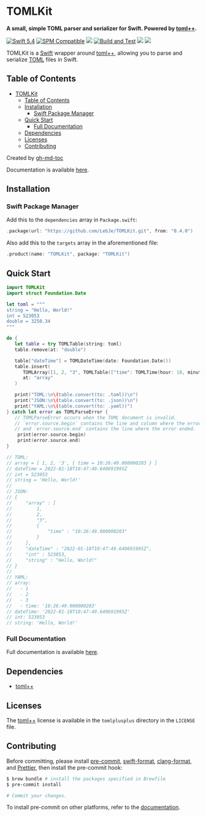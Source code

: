 # TOMLKit

**A small, simple TOML parser and serializer for Swift. Powered by [toml++](https://github.com/marzer/tomlplusplus/).**

[![Swift 5.4](https://img.shields.io/badge/Swift-5.4-brightgreen?logo=swift)](https://swift.org)
[![SPM Compatible](https://img.shields.io/badge/SPM-compatible-brightgreen.svg)](https://swift.org/package-manager)
[![](https://img.shields.io/github/v/tag/LebJe/TOMLKit)](https://github.com/LebJe/TOMLKit/releases)
[![Build and Test](https://github.com/LebJe/TOMLKit/workflows/Build%20and%20Test/badge.svg)](https://github.com/LebJe/TOMLKit/actions?query=workflow%3A%22Build+and+Test%22)
[![](https://img.shields.io/endpoint?url=https%3A%2F%2Fswiftpackageindex.com%2Fapi%2Fpackages%2FLebJe%2FTOMLKit%2Fbadge%3Ftype%3Dswift-versions)](https://swiftpackageindex.com/LebJe/TOMLKit)
[![](https://img.shields.io/endpoint?url=https%3A%2F%2Fswiftpackageindex.com%2Fapi%2Fpackages%2FLebJe%2FTOMLKit%2Fbadge%3Ftype%3Dplatforms)](https://swiftpackageindex.com/LebJe/TOMLKit)

TOMLKit is a [Swift](https://swift.org) wrapper around [toml++](https://github.com/marzer/tomlplusplus/), allowing you to parse and serialize [TOML](https://toml.io) files in Swift.

## Table of Contents

<!--ts-->

-   [TOMLKit](#tomlkit)
    -   [Table of Contents](#table-of-contents)
    -   [Installation](#installation)
        -   [Swift Package Manager](#swift-package-manager)
    -   [Quick Start](#quick-start)
        -   [Full Documentation](#full-documentation)
    -   [Dependencies](#dependencies)
    -   [Licenses](#licenses)
    -   [Contributing](#contributing)

<!-- Added by: lebje, at: Tue Jan 18 10:50:45 EST 2022 -->

<!--te-->

Created by [gh-md-toc](https://github.com/ekalinin/github-markdown-toc)

Documentation is available [here](https://lebje.github.io/TOMLKit/documentation/tomlkit).

## Installation

### Swift Package Manager

Add this to the `dependencies` array in `Package.swift`:

```swift
.package(url: "https://github.com/LebJe/TOMLKit.git", from: "0.4.0")
```

Also add this to the `targets` array in the aforementioned file:

```swift
.product(name: "TOMLKit", package: "TOMLKit")
```

## Quick Start

```swift
import TOMLKit
import struct Foundation.Date

let toml = """
string = "Hello, World!"
int = 523053
double = 3250.34
"""

do {
   let table = try TOMLTable(string: toml)
   table.remove(at: "double")

   table["dateTime"] = TOMLDateTime(date: Foundation.Date())
   table.insert(
      TOMLArray([1, 2, "3", TOMLTable(["time": TOMLTime(hour: 10, minute: 26, second: 49, nanoSecond: 203)])]),
      at: "array"
   )

   print("TOML:\n\(table.convert(to: .toml))\n")
   print("JSON:\n\(table.convert(to: .json))\n")
   print("YAML:\n\(table.convert(to: .yaml))")
} catch let error as TOMLParseError {
   // TOMLParseError occurs when the TOML document is invalid.
   // `error.source.begin` contains the line and column where the error started,
   // and `error.source.end` contains the line where the error ended.
    print(error.source.begin)
    print(error.source.end)
}

// TOML:
// array = [ 1, 2, '3', { time = 10:26:49.000000203 } ]
// dateTime = 2022-01-18T10:47:49.640691995Z
// int = 523053
// string = 'Hello, World!'
//
// JSON:
// {
//     "array" : [
//         1,
//         2,
//         "3",
//         {
//             "time" : "10:26:49.000000203"
//         }
//     ],
//     "dateTime" : "2022-01-18T10:47:49.640691995Z",
//     "int" : 523053,
//     "string" : "Hello, World!"
// }
//
// YAML:
// array:
//   - 1
//   - 2
//   - 3
//   - time: '10:26:49.000000203'
// dateTime: '2022-01-18T10:47:49.640691995Z'
// int: 523053
// string: 'Hello, World!'
```

### Full Documentation

Full documentation is available [here](https://lebje.github.io/TOMLKit/documentation/tomlkit/).

## Dependencies

-   [toml++](https://github.com/marzer/tomlplusplus/)

## Licenses

The [toml++](https://github.com/marzer/tomlplusplus/) license is available in the `tomlplusplus` directory in the `LICENSE` file.

## Contributing

Before committing, please install [pre-commit](https://pre-commit.com), [swift-format](https://github.com/nicklockwood/SwiftFormat), [clang-format](https://clang.llvm.org/docs/ClangFormat.html), and [Prettier](https://prettier.io), then install the pre-commit hook:

```bash
$ brew bundle # install the packages specified in Brewfile
$ pre-commit install

# Commit your changes.
```

To install pre-commit on other platforms, refer to the [documentation](https://pre-commit.com/#install).
